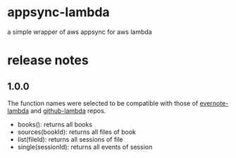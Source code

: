 # appsync-lambda

a simple wrapper of aws appsync for aws lambda

# release notes

## 1.0.0

The function names were selected to be compatible with those of [evernote-lambda](https://github.com/alexisargyris/evernote-lambda) and [github-lambda](https://github.com/alexisargyris/github-lambda) repos.

- books(): returns all books
- sources(bookId): returns all files of book
- list(fileId): returns all sessions of file
- single(sessionId): returns all events of session
